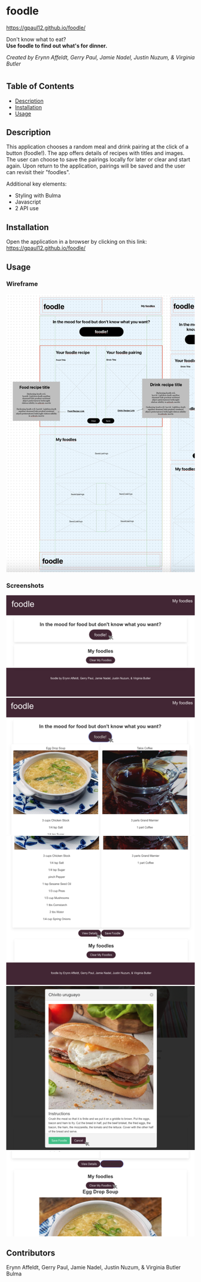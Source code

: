 # foodle

https://gpaul12.github.io/foodle/

Don't know what to eat?
<br>
<b>Use foodle to find out what's for dinner.</b>

<i>Created by Erynn Affeldt, Gerry Paul, Jamie Nadel, Justin Nuzum, & Virginia Butler</i>

#

## Table of Contents 
- [Description](#description)
- [Installation](#installation)
- [Usage](#usage)

## Description

This application chooses a random meal and drink pairing at the click of a button (foodle!). The app offers details of recipes with titles and images. The user can choose to save the pairings locally for later or clear and start again. Upon return to the application, pairings will be saved and the user can revisit their "foodles".

Additional key elements:
- Styling with Bulma
- Javascript
- 2 API use

## Installation

Open the application in a browser by clicking on this link:
https://gpaul12.github.io/foodle/

## Usage

### Wireframe
![Template screenshot](./assets/imgs/wireframe-1.png)

### Screenshots
![Template screenshot](./assets/imgs/screenshot-1.png)
![Template screenshot](./assets/imgs/screenshot-2.png)
![Template screenshot](./assets/imgs/screenshot-3.png)
![Template screenshot](./assets/imgs/screenshot-4.png)
![Template screenshot](./assets/imgs/screenshot-5.png)

## Contributors
Erynn Affeldt, Gerry Paul, Jamie Nadel, Justin Nuzum, & Virginia Butler
Bulma